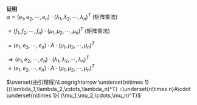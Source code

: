 **证明**    
 $\alpha=(e_1,e_2,\cdots,e_n)\cdot    
(\lambda_1,\lambda_2,\cdots,\lambda_n)^T$  (矩阵乘法)    
    
 $=(f_1,f_2,\cdots,f_n)\cdot    
(\mu_1,\mu_2,\cdots,\mu_n)^T$  (矩阵乘法)    
    
 $=(e_1,e_2,\cdots,e_n)\cdot A\cdot    
(\mu_1,\mu_2,\cdots,\mu_n)^T$     
    
 $\Rightarrow(e_1,e_2,\cdots,e_n)\cdot    
(\lambda_1,\lambda_2,\cdots,\lambda_n)^T$     
 $=(e_1,e_2,\cdots,e_n)\cdot A\cdot    
(\mu_1,\mu_2,\cdots,\mu_n)^T$     
    
 $\overset{由引理得}\Longrightarrow    
\underset{n\times 1}    
{(\lambda_1,\lambda_2,\cdots,\lambda_n)^T}    
=\underset{n\times n}A\cdot    
\underset{n\times 1}{    
(\mu_1,\mu_2,\cdots,\mu_n)^T}$     
    
    
    
